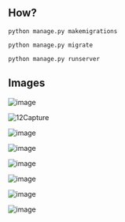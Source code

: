 ## How?
``
python manage.py makemigrations
``

``
python manage.py migrate
``

``
python manage.py runserver
``

## Images
![image](https://github.com/user-attachments/assets/08879a3a-c30b-4586-9f9e-03b2784eb170)

![12Capture](https://github.com/user-attachments/assets/2a0bb32a-ee2e-4324-ac70-fc47bacc0559)

![image](https://github.com/user-attachments/assets/4d97c9fb-1a3f-4c36-9a01-28597bec20bf)

![image](https://github.com/user-attachments/assets/4cdbc9d6-7049-4008-ba22-70a81e2fd15f)

![image](https://github.com/user-attachments/assets/2a5ef2bc-04f4-4004-9ef7-88b8dfea3eac)

![image](https://github.com/user-attachments/assets/c7f30b76-1e58-48be-b603-99a130369a04)

![image](https://github.com/user-attachments/assets/cc9b24ca-4338-441c-a7fe-b38dbe8fd51f)

![image](https://github.com/user-attachments/assets/a287cdb7-b913-4105-a564-896b04e4af23)

